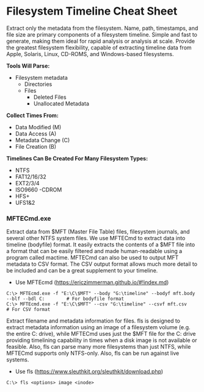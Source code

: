 # Filesystem Timeline Cheat Sheet

Extract only the metadata from the filesystem. Name, path, timestamps, and file size are primary components of a filesystem timeline. Simple and fast to generate, making them ideal for rapid analysis or analysis at scale. Provide the greatest filesystem flexibility, capable of extracting timeline data from Apple, Solaris, Linux, CD-ROMS, and Windows-based filesystems.

**Tools Will Parse:**
- Filesystem metadata
  - Directories
  - Files
    - Deleted Files
    - Unallocated Metadata

**Collect Times From:**
- Data Modified (M)
- Data Access (A)
- Metadata Change (C)
- File Creation (B)

**Timelines Can Be Created For Many Filesystem Types:**
- NTFS
- FAT12/16/32
- EXT2/3/4
- ISO9660 -CDROM
- HFS+
- UFS1&2

### MFTECmd.exe

Extract data from $MFT (Master File Table) files, filesystem journals, and several other NTFS system files. We use MFTECmd to extract data into timeline (bodyfile) format. It easily extracts the contents of a $MFT file into a format that can be easily filtered and made human-readable using a program called mactime. MFTECmd can also be used to output MFT metadata to CSV format. The CSV output format allows much more detail to be included and can be a great supplement to your timeline.

- Use MFTEcmd (https://ericzimmerman.github.io/#!index.md)

```
C:\> MFTEcmd.exe -f "E:\C\$MFT" --body "G:\timeline" --bodyf mft.body --blf --bdl C:        # For bodyfile format
C:\> MFTEcmd.exe -f "E:\C\$MFT" --csv "G:\timeline" --csvf mft.csv        # For CSV format
```

Extract filename and metadata information for files. fls is designed to extract metadata information using an image of a filesystem volume (e.g. the entire C: drive), while MFTECmd uses just the $MFT file for the C: drive providing timelining capability in times when a disk image is not available or feasible. Also, fls can parse many more filesystems than just NTFS, while MFTECmd supports only NTFS-only. Also, fls can be run against live systems.

- Use fls (https://www.sleuthkit.org/sleuthkit/download.php)

```
C:\> fls <options> image <inode>
```
